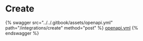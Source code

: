 # Create

{% swagger src="../../.gitbook/assets/openapi.yml" path="/integrations/create" method="post" %}
[openapi.yml](../../.gitbook/assets/openapi.yml)
{% endswagger %}
